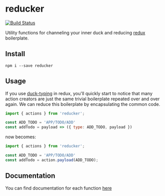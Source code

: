 reducker
========

[![Build Status](https://travis-ci.org/MrRacoon/reducker.svg?branch=master)](https://travis-ci.org/MrRacoon/reducker)

Utility functions for channeling your inner duck and reducing [redux][redux]
boilerplate.


## Install

```shell
npm i --save reducker
```

## Usage

If you use [duck-typing][duck-typing] in redux, you'll quickly start to notice
that many action creators are just the same trivial boilerplate repeated over
and over again. We can reduce this boilerplate by encapsulating the common code.

```javascript
import { actions } from 'reducker';

const ADD_TODO = 'APP/TODO/ADD'
const addTodo = payload => ({ type: ADD_TODO, payload })
```

now becomes:

```javascript
import { actions } from 'reducker';

const ADD_TODO = 'APP/TODO/ADD'
const addTodo = action.payload(ADD_TODO);
```

## Documentation

You can find documentation for each function [here][docs]

[docs]: https://mrracoon.github.io/reducker/
[redux]: http://redux.js.org/
[duck-typing]: https://hackernoon.com/my-journey-toward-a-maintainable-project-structure-for-react-redux-b05dfd999b5
